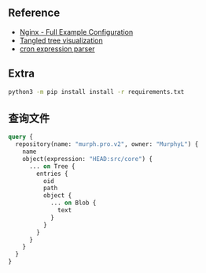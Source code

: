 ## Reference

- [Nginx - Full Example Configuration](https://www.nginx.com/resources/wiki/start/topics/examples/full/)
- [Tangled tree visualization](https://observablehq.com/@nitaku/tangled-tree-visualization-ii)
- [cron expression parser](https://www.npmjs.com/package/cronstrue)

## Extra

```sh
python3 -m pip install install -r requirements.txt
```

## 查询文件

```graphql
query {
  repository(name: "murph.pro.v2", owner: "MurphyL") {
    name
    object(expression: "HEAD:src/core") {
      ... on Tree {
        entries {
          oid
          path
          object {
            ... on Blob {
              text
            }
          }
        }
      }
    }
  }
}
```
